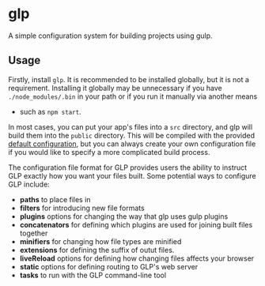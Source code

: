 glp
===

A simple configuration system for building projects using gulp.


Usage
-----

Firstly, install `glp`. It is recommended to be installed globally, but it is
not a requirement. Installing it globally may be unnecessary if you have
`./node_modules/.bin` in your path or if you run it manually via another means
- such as `npm start`.

In most cases, you can put your app's files into a `src` directory, and glp
will build them into the `public` directory. This will be compiled with the
provided [default configuration][defconf], but you can always create your own
configuration file if you would like to specify a more complicated build
process.

The configuration file format for GLP provides users the ability to instruct
GLP exactly how you want your files built. Some potential ways to configure GLP
include:

- **paths** to place files in
- **filters** for introducing new file formats
- **plugins** options for changing the way that glp uses gulp plugins
- **concatenators** for defining which plugins are used for joining built files together
- **minifiers** for changing how file types are minified
- **extensions** for defining the suffix of outut files.
- **liveReload** options for defining how changing files affects your browser
- **static** options for defining routing to GLP's web server
- **tasks** to run with the GLP command-line tool


[defconf]: https://github.com/monokrome/glp/tree/master/src/defaults.coffee

